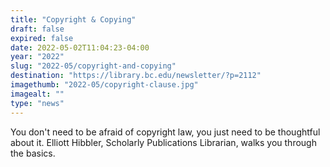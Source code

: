 ```yaml
---
title: "Copyright & Copying"
draft: false
expired: false
date: 2022-05-02T11:04:23-04:00
year: "2022"
slug: "2022-05/copyright-and-copying"
destination: "https://library.bc.edu/newsletter/?p=2112"
imagethumb: "2022-05/copyright-clause.jpg"
imagealt: ""
type: "news"
---
```


You don't need to be afraid of copyright law, you just need to be thoughtful about it. Elliott Hibbler, Scholarly Publications Librarian, walks you through the basics.